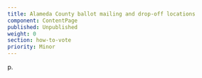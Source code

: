 ```yaml
---
title: Alameda County ballot mailing and drop-off locations
component: ContentPage
published: Unpublished
weight: 0
section: how-to-vote
priority: Minor
---
```

p.
  

  